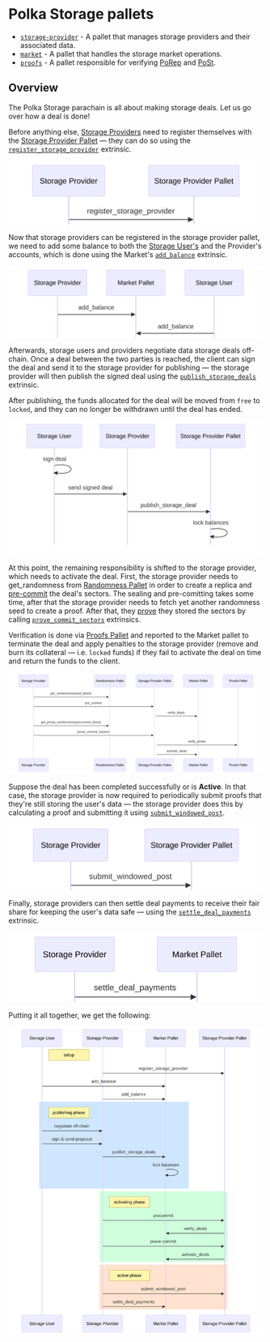 # Polka Storage pallets

- [`storage-provider`](storage-provider.md) - A pallet that manages storage providers and their associated data.
- [`market`](market.md) - A pallet that handles the storage market operations.
- [`proofs`](proofs.md) - A pallet responsible for verifying [PoRep](../../glossary.md#porep) and [PoSt](../../glossary.md#post).

## Overview

The Polka Storage parachain is all about making storage deals. Let us go over how a deal is done!

Before anything else, [Storage Providers](../../glossary.md#storage-provider) need to register themselves with the [Storage Provider Pallet](./storage-provider.md) — they can do so using the [`register_storage_provider`](./storage-provider.md#register_storage_provider) extrinsic.

<img src="../../images/storage-provider/register_storage_provider.svg" alt="Storage Provider registration">

Now that storage providers can be registered in the storage provider pallet, we need to add some balance to both the
[Storage User's](../../glossary.md#storage-user) and the Provider's accounts,
which is done using the Market's [`add_balance`](./market.md#add_balance) extrinsic.

<img src="../../images/market/add_balance.svg" alt="Adding balance to Market accounts">

Afterwards, storage users and providers negotiate data storage deals off-chain.
Once a deal between the two parties is reached, the client can sign the deal and send it to the storage provider for publishing
— the storage provider will then publish the signed deal using the [`publish_storage_deals`](market.md#publish_storage_deals) extrinsic.

After publishing, the funds allocated for the deal will be moved from `free` to `locked`, and they can no longer be withdrawn until the deal has ended.

<img src="../../images/market/publish_storage_deals.svg" alt="Publishing storage deals">

At this point, the remaining responsibility is shifted to the storage provider, which needs to activate the deal.
First, the storage provider needs to get_randomness from [Randomness Pallet](./randonmness.md) in order to create a replica and
[pre-commit](./storage-provider.md#pre_commit_sectors) the deal's sectors.
The sealing and pre-comitting takes some time, after that the storage provider needs to fetch yet another randomness seed to create a proof.
After that, they [prove](./storage-provider.md#prove_commit_sectors) they stored the sectors by calling [`prove_commit_sectors`](./storage-provider.md#prove_commit_sectors) extrinsics.

Verification is done via [Proofs Pallet](./proofs.md) and reported to the Market pallet to terminate the deal and apply penalties to the storage provider
(remove and burn its collateral — i.e. `locked` funds) if they fail to activate the deal on time and return the funds to the client.

<img src="../../images/storage-provider/sector_activation.svg" alt="Deal activation">

Suppose the deal has been completed successfully or is **Active**.
In that case, the storage provider is now required to periodically submit proofs that they're still storing the user's data
— the storage provider does this by calculating a proof and submitting it using [`submit_windowed_post`](./storage-provider.md#submit_windowed_post).

<img src="../../images/storage-provider/submit_windowed_post.svg" alt="Proving the data is still stored">

Finally, storage providers can then settle deal payments to receive their fair share for keeping the user's data safe — using the [`settle_deal_payments`](./market.md#settle_deal_payments) extrinsic.

<img src="../../images/market/settle_deal_payments.svg" alt="Settling deal payments">

Putting it all together, we get the following:

<img id="figure-overview" src="../../images/overview_flow.svg" alt="The described flow">


